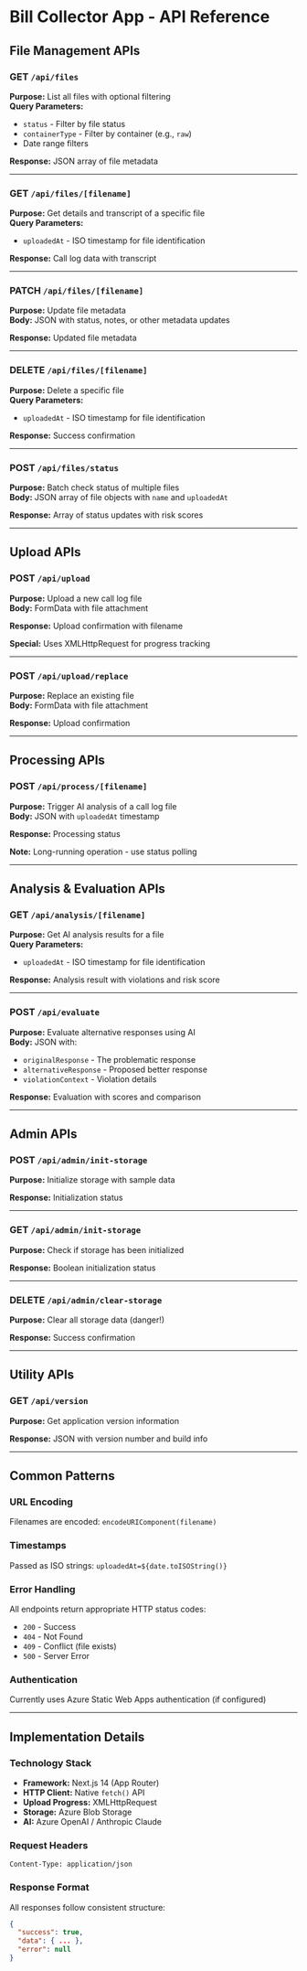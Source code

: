 # Bill Collector App - API Reference

## File Management APIs

### GET `/api/files`
**Purpose:** List all files with optional filtering  
**Query Parameters:** 
- `status` - Filter by file status
- `containerType` - Filter by container (e.g., `raw`)
- Date range filters

**Response:** JSON array of file metadata

---

### GET `/api/files/[filename]`
**Purpose:** Get details and transcript of a specific file  
**Query Parameters:**
- `uploadedAt` - ISO timestamp for file identification

**Response:** Call log data with transcript

---

### PATCH `/api/files/[filename]`
**Purpose:** Update file metadata  
**Body:** JSON with status, notes, or other metadata updates

**Response:** Updated file metadata

---

### DELETE `/api/files/[filename]`
**Purpose:** Delete a specific file  
**Query Parameters:**
- `uploadedAt` - ISO timestamp for file identification

**Response:** Success confirmation

---

### POST `/api/files/status`
**Purpose:** Batch check status of multiple files  
**Body:** JSON array of file objects with `name` and `uploadedAt`

**Response:** Array of status updates with risk scores

---

## Upload APIs

### POST `/api/upload`
**Purpose:** Upload a new call log file  
**Body:** FormData with file attachment

**Response:** Upload confirmation with filename

**Special:** Uses XMLHttpRequest for progress tracking

---

### POST `/api/upload/replace`
**Purpose:** Replace an existing file  
**Body:** FormData with file attachment

**Response:** Upload confirmation

---

## Processing APIs

### POST `/api/process/[filename]`
**Purpose:** Trigger AI analysis of a call log file  
**Body:** JSON with `uploadedAt` timestamp

**Response:** Processing status

**Note:** Long-running operation - use status polling

---

## Analysis & Evaluation APIs

### GET `/api/analysis/[filename]`
**Purpose:** Get AI analysis results for a file  
**Query Parameters:**
- `uploadedAt` - ISO timestamp for file identification

**Response:** Analysis result with violations and risk score

---

### POST `/api/evaluate`
**Purpose:** Evaluate alternative responses using AI  
**Body:** JSON with:
- `originalResponse` - The problematic response
- `alternativeResponse` - Proposed better response
- `violationContext` - Violation details

**Response:** Evaluation with scores and comparison

---

## Admin APIs

### POST `/api/admin/init-storage`
**Purpose:** Initialize storage with sample data  

**Response:** Initialization status

---

### GET `/api/admin/init-storage`
**Purpose:** Check if storage has been initialized  

**Response:** Boolean initialization status

---

### DELETE `/api/admin/clear-storage`
**Purpose:** Clear all storage data (danger!)  

**Response:** Success confirmation

---

## Utility APIs

### GET `/api/version`
**Purpose:** Get application version information  

**Response:** JSON with version number and build info

---

## Common Patterns

### URL Encoding
Filenames are encoded: `encodeURIComponent(filename)`

### Timestamps
Passed as ISO strings: `uploadedAt=${date.toISOString()}`

### Error Handling
All endpoints return appropriate HTTP status codes:
- `200` - Success
- `404` - Not Found
- `409` - Conflict (file exists)
- `500` - Server Error

### Authentication
Currently uses Azure Static Web Apps authentication (if configured)

---

## Implementation Details

### Technology Stack
- **Framework:** Next.js 14 (App Router)
- **HTTP Client:** Native `fetch()` API
- **Upload Progress:** XMLHttpRequest
- **Storage:** Azure Blob Storage
- **AI:** Azure OpenAI / Anthropic Claude

### Request Headers
```
Content-Type: application/json
```

### Response Format
All responses follow consistent structure:
```json
{
  "success": true,
  "data": { ... },
  "error": null
}
```
